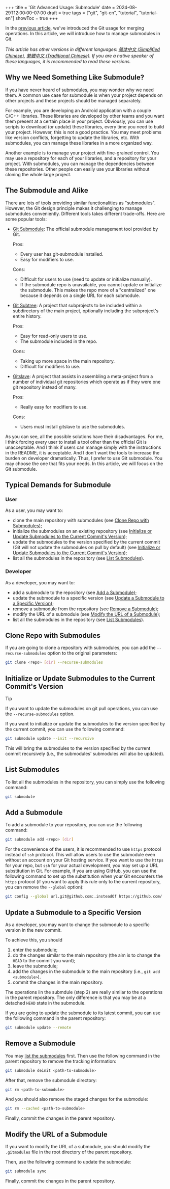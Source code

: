+++
title = 'Git Advanced Usage: Submodule'
date = 2024-08-29T12:00:00-07:00
draft = true
tags = ["git", "git-en", "tutorial", "tutorial-en"]
showToc = true
+++

In the [previous article](/blog/git-basic-usage-en), we've introduced the
Git usage for merging operations. In this article, we will introduce how
to manage submodules in Git.

<!--more-->

*This article has other versions in different languages:
[简体中文 (Simplified Chinese)](/blog-zh-cn/git-usage-submodule-zh-cn),
[繁體中文 (Traditional Chinese)](/blog-zh-hk/git-usage-submodule-zh-hk).
If you are a native speaker of these languages, it is recommended to read
these versions.*

## Why we Need Something Like Submodule?

If you have never heard of submodules, you may wonder why we need them.
A common use case for submodule is when your project depends on other
projects and these projects should be managed separately.

For example, you are developing an Android application with a couple
C/C++ libraries. These libraries are developed by other teams and
you want them present at a certain place in your project. Obviously,
you can use scripts to download (or update) these libraries, every time
you need to build your project. However, this is not a good practice.
You may meet problems like version conflicts, forgetting to update
the libraries, etc. With submodules, you can manage these libraries
in a more organized way.

Another example is to manage your project with fine-grained control.
You may use a repository for each of your libraries, and a repository
for your project. With submodules, you can manage the dependencies
between these repositories. Other people can easily use your libraries
without cloning the whole large project.

## The Submodule and Alike

There are lots of tools providing similar functionalities as "submodules".
However, the Git design principle makes it challenging to manage submodules
conveniently. Different tools takes different trade-offs. Here are some
popular tools:

- [Git Submodule][git-submodule]: The official submodule management tool
  provided by Git.

  Pros:
  - Every user has git-submodule installed.
  - Easy for modifiers to use.

  Cons:
  - Difficult for users to use (need to update or initialize manually).
  - If the submodule repo is unavailable, you cannot update or initialize
    the submodule. This makes the repo more of a "centralized" one because
    it depends on a single URL for each submodule.
- [Git Subtree][git-subtree]: A project that subprojects to be included
  within a subdirectory of the main project, optionally including the
  subproject's entire history.

  Pros:
  - Easy for read-only users to use.
  - The submodule included in the repo.

  Cons:
  - Taking up more space in the main repository.
  - Difficult for modifiers to use.
- [Gitslave][gitslave]: A project that assists in assembling a meta-project
  from a number of individual git repositories which operate as if they were
  one git repository instead of many.

  Pros:
  - Really easy for modifiers to use.

  Cons:
  - Users must install gitslave to use the submodules.

[git-submodule]: https://git-scm.com/docs/git-submodule
[git-subtree]: https://github.com/apenwarr/git-subtree
[gitslave]: https://gitslave.sourceforge.io/

As you can see, all the possible solutions have their disadvantages. For me,
I think forcing every user to install a tool other than the official Git
is unacceptable. And I think if users can manage simply with the instructions
in the README, it is acceptable. And I don't want the tools to increase
the burden on developer dramatically. Thus, I prefer to use Git submodule.
You may choose the one that fits your needs. In this article, we will focus
on the Git submodule.

## Typical Demands for Submodule

### User

As a user, you may want to:

- clone the main repository with submodules (see
  [Clone Repo with Submodules](#clone-repo-with-submodules));
- initialize the submodules on an existing repository (see
  [Initialize or Update Submodules to the Current Commit's Version](#initialize-or-update-submodules-to-the-current-commits-version));
- update the submodules to the version specified by the current commit (Git
  will not update the submodules on pull by default) (see
  [Initialize or Update Submodules to the Current Commit's Version](#initialize-or-update-submodules-to-the-current-commits-version));
- list all the submodules in the repository (see
  [List Submodules](#list-submodules)).

### Developer

As a developer, you may want to:

- add a submodule to the repository (see [Add a Submodule](#add-a-submodule));
- update the submodule to a specific version (see
  [Update a Submodule to a Specific Version](#update-a-submodule-to-a-specific-version));
- remove a submodule from the repository (see
  [Remove a Submodule](#remove-a-submodule));
- modify the URL of a submodule (see
  [Modify the URL of a Submodule](#modify-the-url-of-a-submodule));
- list all the submodules in the repository (see
  [List Submodules](#list-submodules)).

## Clone Repo with Submodules

If you are going to clone a repository with submodules, you can add the
`--recurse-submodules` option to the original parameters:

```bash
git clone <repo> [dir] --recurse-submodules
```

## Initialize or Update Submodules to the Current Commit's Version

> [!TIP]
> If you want to update the submodules on git pull operations, you can use the
> `--recurse-submodules` option.

If you want to initialize or update the submodules to the version specified
by the current commit, you can use the following command:

```bash
git submodule update --init --recursive
```

This will bring the submodules to the version specified by the current commit
recursively (i.e., the submodules' submodules will also be updated).

## List Submodules

To list all the submodules in the repository, you can simply use the following
command:

```bash
git submodule
```

## Add a Submodule

To add a submodule to your repository, you can use the following command:

```bash
git submodule add <repo> [dir]
```

For the convenience of the users, it is recommended to use `https` protocol
instead of `ssh` protocol. This will allow users to use the submodule even
without an account on your Git hosting service. If you want to use the `https`
for your repo, but `ssh` for your actual development, you may set up a
URL substitution in Git. For example, if you are using GitHub, you can use
the following command to set up the substitution when your Git encounters
the `https` protocol (if you want to apply this rule only to the current
repository, you can remove the `--global` option):

```bash
git config --global url.git@github.com:.insteadOf https://github.com/
```

## Update a Submodule to a Specific Version

As a developer, you may want to change the submodule to a specific version
in the new commit.

To achieve this, you should

1. enter the submodule;
2. do the changes similar to the main repository (the aim is to change the
   `HEAD` to the commit you want);
3. leave the submodule;
4. add the changes in the submodule to the main repository (i.e.,
   `git add <submodule>`).
5. commit the changes in the main repository.

The operations iin the submdule (step 2) are really similar to the operations
in the parent repository. The only difference is that you may be at a detached
`HEAD` state in the submodule.

If you are going to update the submodule to its latest commit, you can use
the following command in the parent repository:

```bash
git submodule update --remote
```

## Remove a Submodule

You may [list the submodules](#list-submodules) first. Then use the following
command in the parent repository to remove the tracking information:

```bash
git submodule deinit <path-to-submodule>
```

After that, remove the submodule directory:

```bash
git rm <path-to-submodule>
```

And you should also remove the staged changes for the submodule:

```bash
git rm --cached <path-to-submodule>
```

Finally, commit the changes in the parent repository.

## Modify the URL of a Submodule

If you want to modify the URL of a submodule, you should modify the
`.gitmodules` file in the root directory of the parent repository.

Then, use the following command to update the submodule:

```bash
git submodule sync
```

Finally, commit the changes in the parent repository.
